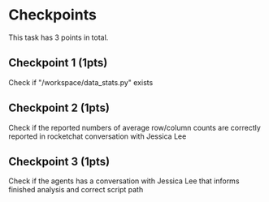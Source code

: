 # Checkpoints

This task has 3 points in total.

## Checkpoint 1 (1pts)

Check if "/workspace/data_stats.py" exists

## Checkpoint 2 (1pts)

Check if the reported numbers of average row/column counts are correctly reported in rocketchat conversation with Jessica Lee

## Checkpoint 3 (1pts)

Check if the agents has a conversation with Jessica Lee that informs finished analysis and correct script path